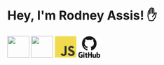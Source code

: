 # Hey, I'm Rodney Assis! :raised_hand:


<img src="https://cdn4.iconfinder.com/data/icons/logos-and-brands/512/267_Python_logo-512.png" width="50" height="50" style="max-width:100%"></img>
<img src="https://cdn.iconscout.com/icon/free/png-512/c-programming-569564.png" width="50" height="50" style="max-width:100%"></img>
<img src="https://raw.githubusercontent.com/devicons/devicon/master/icons/javascript/javascript-original.svg" width="50" height="50" style="max-width:100%"></img>
<img src="https://raw.githubusercontent.com/devicons/devicon/master/icons/github/github-original-wordmark.svg" width="50" height="50" style="max-width:100%"></img>
